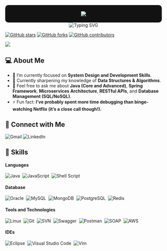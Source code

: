 <div align="center" style="background-color: #121212; color: #ffffff; padding: 20px; border-radius: 10px;">
  <img src="https://camo.githubusercontent.com/c24b86c234ef154ad8b0a621713ffda5e56e2b1190171a2b6ef2139621e71c14/68747470733a2f2f63646e2e686173686e6f64652e636f6d2f7265732f686173686e6f64652f696d6167652f75706c6f61642f76313639303033343935363534362f31303163313639342d376538372d343538652d616664352d6162363563343863343638652e676966"/>
</div>

<div align="center">
  <img src="https://readme-typing-svg.demolab.com?font=poppins&pause=1000&color=1976D2&center=true&vCenter=true&lines=%3CHello+World%2C+Aniket+here!%2F%3E" alt="Typing SVG" />
</div>

[![GitHub stars](https://img.shields.io/github/stars/aniketkatkar-git/aniketkatkar-git.svg)](https://github.com/aniketkatkar-git/aniketkatkar-git/stargazers)
[![GitHub forks](https://img.shields.io/github/forks/aniketkatkar-git/aniketkatkar-git.svg?color=blue)](https://github.com/aniketkatkar-git/aniketkatkar-git/network)
[![GitHub contributors](https://img.shields.io/github/contributors/aniketkatkar-git/aniketkatkar-git.svg?color=blue)](https://github.com/aniketkatkar-git/aniketkatkar-git/graphs/contributors)
<p align="left" style="color: #ffffff;"> <img src="https://komarev.com/ghpvc/?username=aniketkatkar-git&label=Profile%20views&color=0e75b6&style=flat" alt="aniketkatkar-git" /> </p>

## 💻 About Me
- 🔭 I’m currently focused on **System Design and Development Skills**.
- 🌱 Currently sharpening my knowledge of **Data Structures & Algorithms**.
- 💬 Feel free to ask me about **Java (Core and Advanced)**, **Spring Framework**, **Microservices Architecture**, **RESTful APIs**, and **Database Management (SQL/NoSQL)**.
- ⚡ Fun fact: **I’ve probably spent more time debugging than binge-watching Netflix (it’s a close call though!).**

## 🤝 Connect with Me

![Gmail](https://img.shields.io/badge/Email-D14836?style=for-the-badge&logo=gmail&logoColor=white)
![LinkedIn](https://img.shields.io/badge/LinkedIn-0077B5?style=for-the-badge&logo=linkedin&logoColor=white)&nbsp;

## 💪 Skills

#### Languages

![Java](https://img.shields.io/badge/Java-ED8B00?style=for-the-badge&logo=java&logoColor=white)&nbsp;
![JavaScript](https://img.shields.io/badge/JavaScript-F7DF1E?style=for-the-badge&logo=javascript&logoColor=black)&nbsp;
![Shell Script](https://img.shields.io/badge/Shell_Script-121011?style=for-the-badge&logo=gnu-bash&logoColor=white)&nbsp;

#### Database

![Oracle](https://img.shields.io/badge/Oracle-F80000?style=for-the-badge&logo=oracle&logoColor=white)&nbsp;
![MySQL](https://img.shields.io/badge/MySQL-00000F?style=for-the-badge&logo=mysql&logoColor=white)&nbsp;
![MongoDB](https://img.shields.io/badge/MongoDB-47A248?style=for-the-badge&logo=mongodb&logoColor=white)&nbsp;
![PostgreSQL](https://img.shields.io/badge/PostgreSQL-316192?style=for-the-badge&logo=postgresql&logoColor=white)&nbsp;
![Redis](https://img.shields.io/badge/Redis-DC382D?style=for-the-badge&logo=redis&logoColor=white)&nbsp;

#### Tools and Technologies

![Linux](https://img.shields.io/badge/Linux-FCC624?style=for-the-badge&logo=linux&logoColor=black)&nbsp;
![Git](https://img.shields.io/badge/GIT-E44C30?style=for-the-badge&logo=git&logoColor=white)&nbsp;
![SVN](https://img.shields.io/badge/SVN-809CC9?style=for-the-badge&logo=subversion&logoColor=white)&nbsp;
![Swagger](https://img.shields.io/badge/Swagger-85EA2D?style=for-the-badge&logo=swagger&logoColor=black)&nbsp;
![Postman](https://img.shields.io/badge/Postman-FF6C37?style=for-the-badge&logo=postman&logoColor=white)&nbsp;
![SOAP](https://img.shields.io/badge/SOAP-0072C6?style=for-the-badge&logo=soap&logoColor=white)&nbsp;
![AWS](https://img.shields.io/badge/AWS-232F3E?style=for-the-badge&logo=amazon-aws&logoColor=white)&nbsp;

#### IDEs

![Eclipse](https://img.shields.io/badge/Eclipse-FE7A16.svg?style=for-the-badge&logo=Eclipse&logoColor=white)&nbsp;
![Visual Studio Code](https://img.shields.io/badge/Visual%20Studio%20Code-0078d7.svg?style=for-the-badge&logo=visual-studio-code&logoColor=white)&nbsp;
![Vim](https://img.shields.io/badge/VIM-%2311AB00.svg?style=for-the-badge&logo=vim&logoColor=white)&nbsp;
